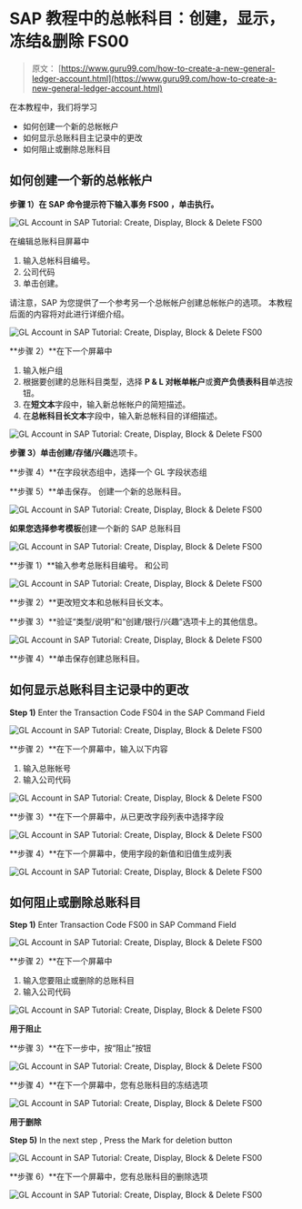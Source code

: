 # SAP 教程中的总帐科目：创建，显示，冻结&删除 FS00

> 原文： [https://www.guru99.com/how-to-create-a-new-general-ledger-account.html](https://www.guru99.com/how-to-create-a-new-general-ledger-account.html)

在本教程中，我们将学习

*   如何创建一个新的总帐帐户
*   如何显示总账科目主记录中的更改
*   如何阻止或删除总账科目

## 如何创建一个新的总帐帐户

**步骤 1）**在 SAP 命令提示符下输入事务 **FS00** ，单击执行**。**

![GL Account in SAP Tutorial: Create, Display, Block & Delete FS00](img/176e050f1eb58500d1dd9103f3f1faba.png "SAP General Ledger Account -1") 

在编辑总账科目屏幕中

1.  输入总帐科目编号。
2.  公司代码
3.  单击创建。

请注意，SAP 为您提供了一个参考另一个总帐帐户创建总帐帐户的选项。 本教程后面的内容将对此进行详细介绍。

![GL Account in SAP Tutorial: Create, Display, Block & Delete FS00](img/7bd63beb2ff00483e163b18be7fec5f2.png "SAP General Ledger Account -2") 

**步骤 2）**在下一个屏幕中

1.  输入帐户组
2.  根据要创建的总账科目类型，选择 **P & L 对帐单帐户**或**资产负债表科目**单选按钮。
3.  在**短文本**字段中，输入新总帐帐户的简短描述。
4.  在**总帐科目长文本**字段中，输入新总帐科目的详细描述。

![GL Account in SAP Tutorial: Create, Display, Block & Delete FS00](img/5433e2d7e48c558f814623d7985fb69e.png "SAP General Ledger Account -3") 

**步骤 3）**单击**创建/存储/兴趣**选项卡。

**步骤 4）**在字段状态组中，选择一个 GL 字段状态组

**步骤 5）**单击保存。 创建一个新的总账科目。

![GL Account in SAP Tutorial: Create, Display, Block & Delete FS00](img/111c4c8c8a7c67056dc942a5f192194d.png "SAP General Ledger Account -4") 

**如果您选择参考模板**创建一个新的 SAP 总账科目

![GL Account in SAP Tutorial: Create, Display, Block & Delete FS00](img/1015512b7f4c054f87f442971ba28060.png "SAP General Ledger Account -5") 

**步骤 1）**输入参考总账科目编号。 和公司

![GL Account in SAP Tutorial: Create, Display, Block & Delete FS00](img/c736dcb7dae357e8df8859400594b3d4.png "SAP General Ledger Account -6") 

**步骤 2）**更改短文本和总帐科目长文本。

**步骤 3）**验证“类型/说明”和“创建/银行/兴趣”选项卡上的其他信息。

![GL Account in SAP Tutorial: Create, Display, Block & Delete FS00](img/6eba7c4cce0ae07ad404ef52fd92e3b5.png "SAP General Ledger Account -7") 

**步骤 4）**单击保存创建总账科目。

## 如何显示总账科目主记录中的更改

**Step 1)** Enter the Transaction Code FS04 in the SAP Command Field

![GL Account in SAP Tutorial: Create, Display, Block & Delete FS00](img/3c6e0aac9a5d6ef81d5f229b7da4e81c.png)

**步骤 2）**在下一个屏幕中，输入以下内容

1.  输入总账帐号
2.  输入公司代码

![GL Account in SAP Tutorial: Create, Display, Block & Delete FS00](img/ad808ad1cfd9e25f993712f106a7819d.png)

**步骤 3）**在下一个屏幕中，从已更改字段列表中选择字段

![GL Account in SAP Tutorial: Create, Display, Block & Delete FS00](img/9ce6166e4826bd634131f3c00eb9fb20.png)

**步骤 4）**在下一个屏幕中，使用字段的新值和旧值生成列表

![GL Account in SAP Tutorial: Create, Display, Block & Delete FS00](img/3c5ac5c423894fec3128cc2a106613a7.png)

## 如何阻止或删除总账科目

**Step 1)** Enter Transaction Code FS00 in SAP Command Field

![GL Account in SAP Tutorial: Create, Display, Block & Delete FS00](img/f157691904cc8967a2a4e7ec3ee8a3cf.png)

**步骤 2）**在下一个屏幕中

1.  输入您要阻止或删除的总账科目
2.  输入公司代码

![GL Account in SAP Tutorial: Create, Display, Block & Delete FS00](img/01c5bd0c93f5a96f6160f22029bb11bf.png)

**用于阻止**

**步骤 3）**在下一步中，按“阻止”按钮

![GL Account in SAP Tutorial: Create, Display, Block & Delete FS00](img/eb2a1442781fc21fba8c4e16c2ce9dc8.png)

**步骤 4）**在下一个屏幕中，您有总账科目的冻结选项

![GL Account in SAP Tutorial: Create, Display, Block & Delete FS00](img/ce306ec4a395c1a89ac15306bfaf660b.png)

**用于删除**

**Step 5)** In the next step , Press the Mark for deletion button

![GL Account in SAP Tutorial: Create, Display, Block & Delete FS00](img/09894d39d3a36a95b25743e23d2d3028.png)

**步骤 6）**在下一个屏幕中，您有总账科目的删除选项

![GL Account in SAP Tutorial: Create, Display, Block & Delete FS00](img/f8514269c054cf57dd736695ee541795.png)
